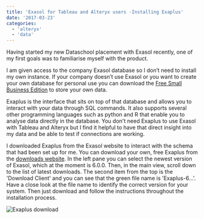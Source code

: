 ```yaml
---
title: 'Exasol for Tableau and Alteryx users -Installing Exaplus'
date: '2017-03-23'
categories:
  - 'alteryx'
  - 'data'
---
```


Having started my new Dataschool placement with Exasol recently, one of my first goals was to familiarise myself with the product.

I am given access to the company Exasol database so I don’t need to install my own instance. If your company doesn’t use Exasol or you want to create your own database for personal use you can download the [Free Small Business Edition](https://www.exasol.com/portal/display/DOWNLOAD/Free+Trial) to store your own data.

Exaplus is the interface that sits on top of that database and allows you to interact with your data through SQL commands. It also supports several other programming languages such as python and R that enable you to analyse data directly in the database. You don't need Exaplus to use Exasol with Tableau and Alteryx but I find it helpful to have that direct insight into my data and be able to test if connections are working.

I downloaded Exaplus from the Exasol website to interact with the schema that had been set up for me. You can download your own, free Exaplus from the [downloads website](https://www.exasol.com/portal/display/DOWNLOAD/6.0). In the left pane you can select the newest version of Exasol, which at the moment is 6.0.0. Then, in the main view, scroll down to the list of latest downloads. The second item from the top is the 'Download Client' and you can see that the green file name is 'Exaplus-6...'. Have a close look at the file name to identify the correct version for your system. Then just download and follow the instructions throughout the installation process.

![Exaplus download](https://nalediholly.files.wordpress.com/2017/03/exaplus-download.png)
